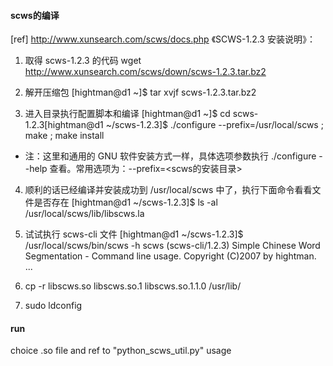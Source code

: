 #### scws的编译

[ref] http://www.xunsearch.com/scws/docs.php 《SCWS-1.2.3 安装说明》：

1. 取得 scws-1.2.3 的代码
wget http://www.xunsearch.com/scws/down/scws-1.2.3.tar.bz2

2. 解开压缩包
[hightman@d1 ~]$ tar xvjf scws-1.2.3.tar.bz2

3. 进入目录执行配置脚本和编译
[hightman@d1 ~]$ cd scws-1.2.3[hightman@d1 ~/scws-1.2.3]$ ./configure --prefix=/usr/local/scws ; make ; make install

* 注：这里和通用的 GNU 软件安装方式一样，具体选项参数执行 ./configure --help 查看。常用选项为：--prefix=<scws的安装目录>
4. 顺利的话已经编译并安装成功到 /usr/local/scws 中了，执行下面命令看看文件是否存在
[hightman@d1 ~/scws-1.2.3]$ ls -al /usr/local/scws/lib/libscws.la

5. 试试执行 scws-cli 文件
[hightman@d1 ~/scws-1.2.3]$ /usr/local/scws/bin/scws -h
scws (scws-cli/1.2.3)
Simple Chinese Word Segmentation - Command line usage.
Copyright (C)2007 by hightman.
...

6. cp -r libscws.so libscws.so.1 libscws.so.1.1.0 /usr/lib/

7. sudo ldconfig

#### run
choice .so file and ref to "python_scws_util.py" usage
